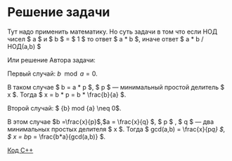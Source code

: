 <h1> Решение задачи </h1>

Тут надо применить математику. Но суть задачи в том что если НОД чисел $ a  $ и $ b $ = $ 1 $ то ответ $ a * b $, иначе ответ $ a * b / НОД(a,b) $

Или решение Автора задачи:

Первый случай: $b \mod a = 0$.

В таком случае $ b = a * p $, $ p $ — минимальный простой делитель $ x $. Тогда $ x = b * p = b * \frac{b}{a} $.

Второй случай: $ {b} mod {a} \neq 0$. 

В этом случае $b =\frac{x}{p}$,$a = \frac{x}{q} $, $ p $ , $ q $ — два минимальных простых делителя $ x $. Тогда $ gcd(a,b) = \frac{x}{p*q} $, $ x = b*p = \frac{b*a}{gcd(a,b)} $.

[Код С++](Solution_A.cpp)